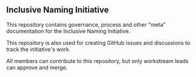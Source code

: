 ## Inclusive Naming Initiative 

This repository contains governance, process and other "meta" documentation for the Inclusive Naming Initiative. 

This repository is also used for creating GitHub issues and discussions to track the initiative's work.

All members can contribute to this repository, but only workstream leads can approve and merge. 